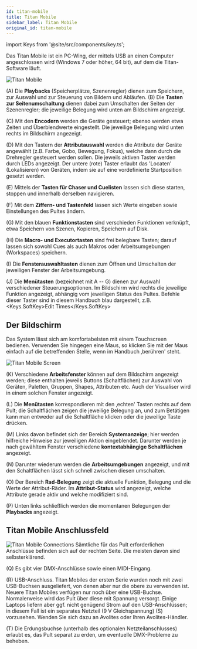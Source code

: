 ```yaml
---
id: titan-mobile
title: Titan Mobile
sidebar_label: Titan Mobile
original_id: titan-mobile
---
```


import Keys from '@site/src/components/key.ts';

Das Titan Mobile ist ein PC-Wing, der mittels USB an einen Computer
angeschlossen wird (Windows 7 oder höher, 64 bit), auf dem die
Titan-Software läuft.

![Titan Mobile](/docs/images/Titan-Mobile.png)

\(A\) Die <strong>Playbacks</strong> (Speicherplätze, Szenenregler) dienen zum Speichern,
zur Auswahl und zur Steuerung von Bildern und Abläufen. \(B\) Die **Tasten 
zur Seitenumschaltung** dienen dabei zum Umschalten der Seiten der Szenenregler;
die jeweilige Belegung wird unten am Bildschirm angezeigt.

\(C\) Mit den <strong>Encodern</strong> werden die Geräte gesteuert; ebenso
werden etwa Zeiten und Überblendwerte eingestellt. Die jeweilige
Belegung wird unten rechts im Bildschirm angezeigt.

\(D\) Mit den Tastern der <strong>Attributauswahl</strong> werden die Attribute der Geräte
angewählt (z.B. Farbe, Gobo, Bewegung, Fokus), welche dann durch die
Drehregler gesteuert werden sollen. Die jeweils aktiven Taster werden
durch LEDs angezeigt. Der untere (rote) Taster erlaubt das 'Locaten'
(Lokalisieren) von Geräten, indem sie auf eine vordefinierte
Startposition gesetzt werden.

\(E\) Mittels der <strong>Tasten für Chaser und Cuelisten</strong> lassen sich diese
starten, stoppen und innerhalb derselben navigieren.

\(F\) Mit dem <strong>Ziffern- und Tastenfeld</strong> lassen sich Werte eingeben sowie
Einstellungen des Pultes ändern.

\(G\) Mit den blauen <strong>Funktionstasten</strong> sind verschieden Funktionen
verknüpft, etwa Speichern von Szenen, Kopieren, Speichern auf Disk.

\(H\) Die <strong>Macro- und Executortasten</strong> sind frei belegbare Tasten; darauf lassen
sich sowohl Cues als auch Makros oder Arbeitsumgebungen (Workspaces)
speichern.

\(I\) Die <strong>Fensterauswahltasten</strong> dienen zum Öffnen und Umschalten der
jeweiligen Fenster der Arbeitsumgebung.

\(J\) Die <strong>Menütasten</strong> (bezeichnet mit A -- G) dienen zur Auswahl
verschiedener Steuerungsoptionen. Im Bildschirm wird rechts die jeweilige
Funktion angezeigt, abhängig vom jeweiligen Status
des Pultes. Befehle dieser Taster sind in diesem Handbuch blau dargestellt,
z.B. <Keys.SoftKey>Edit Times</Keys.SoftKey>

## Der Bildschirm

Das System lässt sich am komfortabelsten
mit einem Touchscreen bedienen. Verwenden Sie hingegen eine Maus, so
klicken Sie mit der Maus einfach auf die betreffenden Stelle, wenn im
Handbuch ‚berühren' steht.

![Titan Mobile Screen](/docs/images/Titan-Mobile-Screen.png)

\(K\) Verschiedene <strong>Arbeitsfenster</strong> können auf dem Bildschirm angezeigt
werden; diese enthalten jeweils Buttons (Schaltflächen) zur Auswahl von
Geräten, Paletten, Gruppen, Shapes, Attributen etc. Auch der Visualiser
wird in einem solchen Fenster angezeigt.

\(L\) Die <strong>Menütasten</strong> korrespondieren mit den ‚echten' Tasten rechts auf
dem Pult; die Schaltflächen zeigen die jeweilige Belegung an, und zum
Betätigen kann man entweder auf die Schaltfläche klicken oder die
jeweilige Taste drücken.

\(M\) Links davon befindet sich der Bereich <strong>Systemanzeige</strong>; hier werden
hilfreiche Hinweise zur jeweiligen Aktion eingeblendet. Darunter werden
je nach gewähltem Fenster verschiedene <strong>kontextabhängige Schaltflächen</strong>
angezeigt.

\(N\) Darunter wiederum werden die <strong>Arbeitsumgebungen</strong> angezeigt, und mit den
Schaltflächen lässt sich schnell zwischen diesen umschalten.

\(O\) Der Bereich <strong>Rad-Belegung</strong> zeigt die aktuelle Funktion, Belegung und
die Werte der Attribut-Räder. Im <strong>Attribut-Status</strong> wird angezeigt,
welche Attribute gerade aktiv und welche modifiziert sind.

\(P\) Unten links schließlich werden die momentanen Belegungen der
<strong>Playbacks</strong> angezeigt.

## Titan Mobile Anschlussfeld

![Titan Mobile Connections](/docs/images/Titan-Mobile-Connections.png)
Sämtliche für das Pult erforderlichen Anschlüsse befinden sich auf der
rechten Seite. Die meisten davon sind selbsterklärend. 

\(Q\) Es gibt vier DMX-Anschlüsse sowie einen MIDI-Eingang.

\(R\) USB-Anschluss. Titan Mobiles der ersten Serie wurden noch mit 
zwei USB-Buchsen ausgeliefert, von denen aber nur die obere zu verwenden 
ist. Neuere Titan Mobiles verfügen nur noch über eine USB-Buchse. 
Normalerweise wird das Pult über diese mit Spannung versorgt. Einige 
Laptops liefern aber ggf. nicht genügend Strom auf den USB-Anschlüssen; 
in diesem Fall ist ein separates Netzteil (9 V Gleichspannung) \(S\) vorzusehen. Wenden Sie sich dazu an Avolites oder Ihren Avolites-Händler.

\(T\) Die Erdungsbuchse (unterhalb des optionalen Netzteilanschlusses)
erlaubt es, das Pult separat zu erden, um eventuelle DMX-Probleme zu
beheben.
